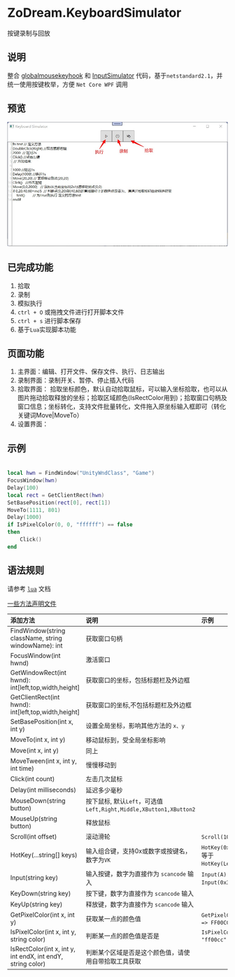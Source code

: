 # ZoDream.KeyboardSimulator
 按键录制与回放

 ## 说明

 整合 [globalmousekeyhook](https://github.com/gmamaladze/globalmousekeyhook) 和 [InputSimulator](https://github.com/michaelnoonan/inputsimulator)  代码，基于`netstandard2.1`，并统一使用按键枚举，方便 `Net Core WPF` 调用

 ## 预览

 ![ZoDream.KeyboardSimulator](screen/1.jpg)

 ## 已完成功能

1. 拾取
2. 录制
3. 模拟执行
4. `ctrl + O` 或拖拽文件进行打开脚本文件
5. `ctrl + s` 进行脚本保存
6. 基于`Lua`实现脚本功能

## 页面功能

1. 主界面：编辑、打开文件、保存文件、执行、日志输出
2. 录制界面：录制开关、暂停、停止插入代码
3. 拾取界面： 拾取坐标颜色，默认自动拾取鼠标，可以输入坐标拾取，也可以从图片拖动拾取释放的坐标；拾取区域颜色(IsRectColor用到)；拾取窗口句柄及窗口信息；坐标转化，支持文件批量转化，文件拖入原坐标输入框即可（转化关键词Move|MoveTo）
4. 设置界面：

## 示例

```lua

local hwn = FindWindow("UnityWndClass", "Game")
FocusWindow(hwn)
Delay(100)
local rect = GetClientRect(hwn)
SetBasePosition(rect[0], rect[1])
MoveTo(1111, 801)
Delay(1000)
if IsPixelColor(0, 0, "ffffff") == false
then
    Click()
end
```

## 语法规则

请参考 [`lua`](http://www.lua.org/) 文档

[一些方法声明文件](doc/base.lua)

|添加方法|说明|示例|
|:--|:--|:--|
|FindWindow(string className, string windowName): int|获取窗口句柄||
|FocusWindow(int hwnd)|激活窗口|
|GetWindowRect(int hwnd): int[left,top,width,height]|获取窗口的坐标，包括标题栏及外边框|
|GetClientRect(int hwnd): int[left,top,width,height]|获取窗口的坐标,不包括标题栏及外边框|
|SetBasePosition(int x, int y)|设置全局坐标，影响其他方法的 `x、y`|
|MoveTo(int x, int y)|移动鼠标到，受全局坐标影响|
|Move(int x, int y)|同上|
|MoveTween(int x, int y, int time)|慢慢移动到|
|Click(int count)|左击几次鼠标||
|Delay(int milliseconds)|延迟多少毫秒|
|MouseDown(string button)|按下鼠标, 默认`Left`，可选值`Left,Right,Middle,XButton1,XButton2`||
|MouseUp(string button)|释放鼠标||
|Scroll(int offset)|滚动滑轮|`Scroll(10)`|
|HotKey(...string[] keys)|输入组合键，支持0x或数字或按键名，数字为`VK`|`HotKey(0xA2,0x41)` 等于`HotKey(LeftCtrl,A)` |
|Input(string key)|输入按键，数字为直接作为 `scancode` 输入|`Input(A)` 等于 `Input(0x30)`|
|KeyDown(string key)|按下键，数字为直接作为 `scancode` 输入||
|KeyUp(string key)|释放键，数字为直接作为 `scancode` 输入||
|GetPixelColor(int x, int y)|获取某一点的颜色值|`GetPixelColor(0,0) => FF00CC`
|IsPixelColor(int x, int y, string color)|判断某一点的颜色值是否是|`IsPixelColor(0,0, "ff00cc"`|
|IsRectColor(int x, int y, int endX, int endY, string color)|判断某个区域是否是这个颜色值，请使用自带拾取工具获取||